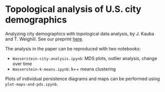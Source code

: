 # Topological analysis of U.S. city demographics

Analyzing city demographics with topological data analysis, by J. Kauba and T. Weighill. See our preprint [here](https://uncg-my.sharepoint.com/:b:/g/personal/t_weighill_uncg_edu/EbQk0rtbhclIl8hx3Y6jdmUBw6unXVYqwlzlOZ8hffDHNw?e=jKvrOG). 

The analysis in the paper can be reproduced with two notebooks: 
- `Wasserstein-city-analysis.ipynb`: MDS plots, outlier analysis, change over time
- `Wasserstein-k-means.ipynb`: k++ means clustering

Plots of individual persistence diagrams and maps can be performed using `plot-maps-and-pds.ipynb`.
